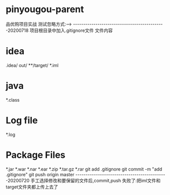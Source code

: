 # pinyougou-parent
品优购项目实战
测试忽略方式:-->
---------------------------------------------20200718
项目根目录中加入.gitignore文件
文件内容
# idea
.idea/
out/
**/target/
*.iml

# java
*.class
# Log file
*.log
# Package Files #
*.jar
*.war
*.nar
*.ear
*.zip
*.tar.gz
*.rar
git add .gitignore
git commit -m "add .gitignore"
git push origin master
---------------------------------------------20200720
手工选择修改和要保留的文件后,commit,push
失败了:把iml文件和target文件夹都上传上去了
